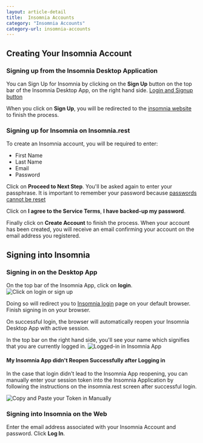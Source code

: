 ```yaml
---
layout: article-detail
title:  Insomnia Accounts
category: "Insomnia Accounts"
category-url: insomnia-accounts
---
```



## Creating Your Insomnia Account

### Signing up from the Insomnia Desktop Application 
You can Sign Up for Insomnia by clicking on the **Sign Up** button on the top bar of the Insomnia Desktop App, on the right hand side.
[Login and Signup button](!/assets/login-signup.png)

When you click on **Sign Up**, you will be redirected to the [insomnia website](https://app.insomnia.rest/app/signup) to finish the process.


### Signing up for Insomnia on Insomnia.rest
To create an Insomnia account, you will be required to enter:
* First Name
* Last Name
* Email
* Password

Click on **Proceed to Next Step**.  You'll be asked again to enter your passphrase.  It is important to remember your password because [passwords cannot be reset](https://docs.insomnia.rest/insomnia/security-features#passwords-cannot-be-reset)

Click on **I agree to the Service Terms**, **I have backed-up my password**.

Finally click on **Create Account** to finish the process.  When your account has been created, you will receive an email confirming your account on the email address you registered.


## Signing into Insomnia

### Signing in on the Desktop App
On the top bar of the Insomnia App, click on **login**.  
![Click on login or sign up](/assets/images/login-signup.png)

Doing so will redirect you to [Insomnia login](https://app.insomnia.rest/app/login/) page on your default browser.  Finish signing in on your browser.  

On successful login, the browser will automatically reopen your Insomnia Desktop App with active session.

In the top bar on the right hand side, you'll see your name which signifies that you are currently logged in.
![Logged-in in Insomnia App](/assets/images/logged-in-title-bar.png)

#### My Insomnia App didn't Reopen Successfully after Logging in
In the case that login didn't lead to the Insomnia App reopening, you can manually enter your session token into the Insomnia Application by following the instructions on the insomnia.rest screen after successful login.  

![Copy and Paste your Token in Manually](/assets/images/copy-paste-token-login.png)


### Signing into Insomnia on the Web
Enter the email address associated with your Insomnia Account and password.  Click **Log In**.  
